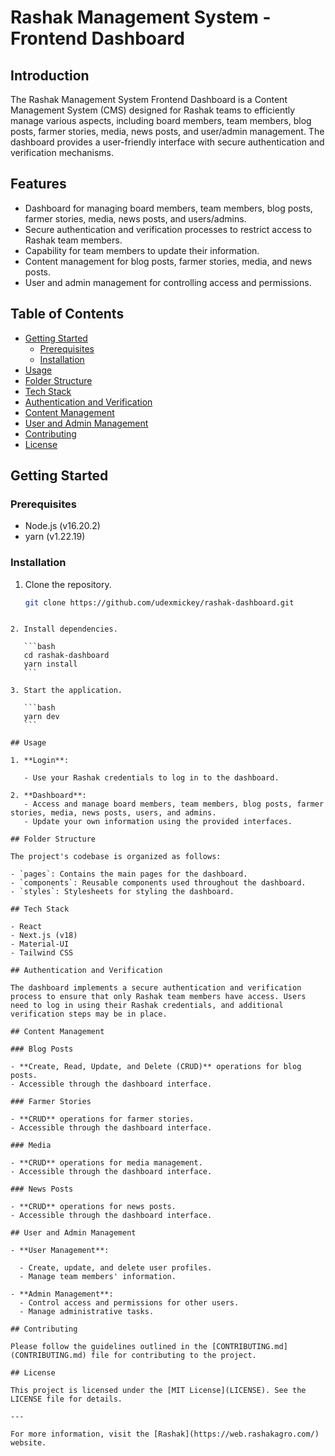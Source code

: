 # Rashak Management System - Frontend Dashboard

## Introduction

The Rashak Management System Frontend Dashboard is a Content Management System (CMS) designed for Rashak teams to efficiently manage various aspects, including board members, team members, blog posts, farmer stories, media, news posts, and user/admin management. The dashboard provides a user-friendly interface with secure authentication and verification mechanisms.

## Features

- Dashboard for managing board members, team members, blog posts, farmer stories, media, news posts, and users/admins.
- Secure authentication and verification processes to restrict access to Rashak team members.
- Capability for team members to update their information.
- Content management for blog posts, farmer stories, media, and news posts.
- User and admin management for controlling access and permissions.

## Table of Contents

- [Getting Started](#getting-started)
  - [Prerequisites](#prerequisites)
  - [Installation](#installation)
- [Usage](#usage)
- [Folder Structure](#folder-structure)
- [Tech Stack](#tech-stack)
- [Authentication and Verification](#authentication-and-verification)
- [Content Management](#content-management)
- [User and Admin Management](#user-and-admin-management)
- [Contributing](#contributing)
- [License](#license)

## Getting Started

### Prerequisites

- Node.js (v16.20.2)
- yarn (v1.22.19)

### Installation

1. Clone the repository.

   ```bash
   git clone https://github.com/udexmickey/rashak-dashboard.git
   ```

````

2. Install dependencies.

   ```bash
   cd rashak-dashboard
   yarn install
   ```

3. Start the application.

   ```bash
   yarn dev
   ```

## Usage

1. **Login**:

   - Use your Rashak credentials to log in to the dashboard.

2. **Dashboard**:
   - Access and manage board members, team members, blog posts, farmer stories, media, news posts, users, and admins.
   - Update your own information using the provided interfaces.

## Folder Structure

The project's codebase is organized as follows:

- `pages`: Contains the main pages for the dashboard.
- `components`: Reusable components used throughout the dashboard.
- `styles`: Stylesheets for styling the dashboard.

## Tech Stack

- React
- Next.js (v18)
- Material-UI
- Tailwind CSS

## Authentication and Verification

The dashboard implements a secure authentication and verification process to ensure that only Rashak team members have access. Users need to log in using their Rashak credentials, and additional verification steps may be in place.

## Content Management

### Blog Posts

- **Create, Read, Update, and Delete (CRUD)** operations for blog posts.
- Accessible through the dashboard interface.

### Farmer Stories

- **CRUD** operations for farmer stories.
- Accessible through the dashboard interface.

### Media

- **CRUD** operations for media management.
- Accessible through the dashboard interface.

### News Posts

- **CRUD** operations for news posts.
- Accessible through the dashboard interface.

## User and Admin Management

- **User Management**:

  - Create, update, and delete user profiles.
  - Manage team members' information.

- **Admin Management**:
  - Control access and permissions for other users.
  - Manage administrative tasks.

## Contributing

Please follow the guidelines outlined in the [CONTRIBUTING.md](CONTRIBUTING.md) file for contributing to the project.

## License

This project is licensed under the [MIT License](LICENSE). See the LICENSE file for details.

---

For more information, visit the [Rashak](https://web.rashakagro.com/) website.
````
